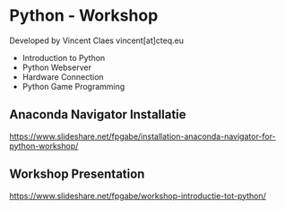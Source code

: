 # Python - Workshop
Developed by Vincent Claes
vincent[at]cteq.eu

- Introduction to Python
- Python Webserver
- Hardware Connection
- Python Game Programming


## Anaconda Navigator Installatie
https://www.slideshare.net/fpgabe/installation-anaconda-navigator-for-python-workshop/ 

## Workshop Presentation
https://www.slideshare.net/fpgabe/workshop-introductie-tot-python/ 
